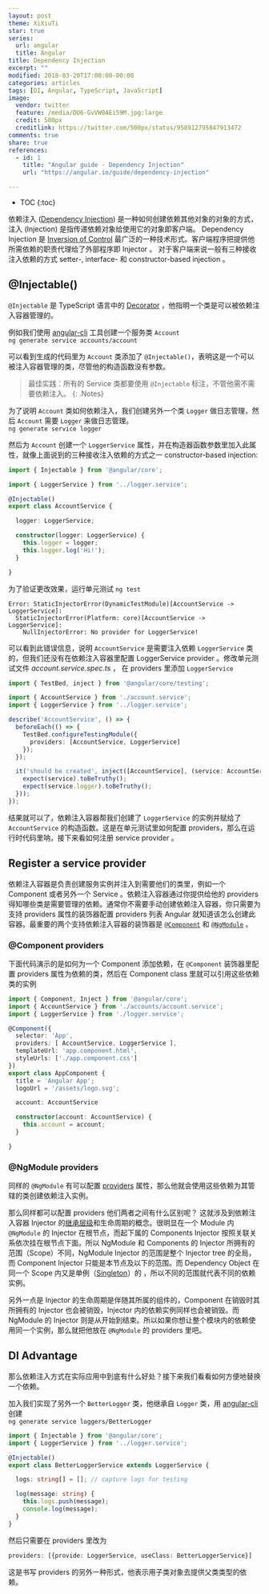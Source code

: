 ```yaml
---
layout: post
theme: XiXiuTi
star: true
series: 
  url: angular
  title: Angular
title: Dependency Injection
excerpt: ""
modified: 2018-03-20T17:00:00-00:00
categories: articles
tags: [DI, Angular, TypeScript, JavaScript]
image:
  vendor: twitter
  feature: /media/DU6-GvVW0AEi59M.jpg:large
  credit: 500px
  creditlink: https://twitter.com/500px/status/958912795847913472
comments: true
share: true
references:
  - id: 1
    title: "Angular guide - Dependency Injection"
    url: "https://angular.io/guide/dependency-injection"

---
```


* TOC
{:toc}

依赖注入 ([Dependency Injection][Dependency_injection]) 是一种如何创建依赖其他对象的对象的方式，注入 (Injection) 是指传递依赖对象给使用它的对象即客户端。 Dependency Injection 是 [Inversion of Control][Inversion_of_control] 最广泛的一种技术形式。客户端程序把提供他所需依赖的职责代理给了外部程序即 Injector 。 对于客户端来说一般有三种接收注入依赖的方式 setter-, interface- 和 constructor-based injection 。

## @Injectable()

`@Injectable` 是 TypeScript 语言中的 [Decorator][typescript-decorators] ，他指明一个类是可以被依赖注入容器管理的。

例如我们使用 [angular-cli][cli.angular.io] 工具创建一个服务类 `Account`<br>
`ng generate service accounts/account`

可以看到生成的代码里为 `Account` 类添加了 `@Injectable()`，表明这是一个可以被注入容器管理的类，尽管他的构造函数没有参数。

> 最佳实践：所有的 Service 类都要使用 `@Injectable` 标注，不管他需不需要依赖注入。
{: .Notes}

为了说明 `Account` 类如何依赖注入，我们创建另外一个类 `Logger` 做日志管理，然后 `Account` 需要 `Logger` 来做日志管理。<br>
`ng generate service logger`

然后为 `Account` 创建一个 `LoggerService` 属性，并在构造器函数参数里加入此属性，就像上面说到的三种接收注入依赖的方式之一 constructor-based injection:
```typescript
import { Injectable } from '@angular/core';

import { LoggerService } from '../logger.service';

@Injectable()
export class AccountService {

  logger: LoggerService;

  constructor(logger: LoggerService) {
    this.logger = logger;
    this.logger.log('Hi!');
  }

}
```

为了验证更改效果，运行单元测试 `ng test`

```text
Error: StaticInjectorError(DynamicTestModule)[AccountService -> LoggerService]:
  StaticInjectorError(Platform: core)[AccountService -> LoggerService]:
    NullInjectorError: No provider for LoggerService!
```

可以看到此错误信息，说明 `AccountService` 是需要注入依赖 `LoggerService` 类的，但我们还没有在依赖注入容器里配置 LoggerService provider 。修改单元测试文件 *account.service.spec.ts* ， 在 providers 里添加 `LoggerService`

```typescript
import { TestBed, inject } from '@angular/core/testing';

import { AccountService } from './account.service';
import { LoggerService } from '../logger.service';

describe('AccountService', () => {
  beforeEach(() => {
    TestBed.configureTestingModule({
      providers: [AccountService, LoggerService]
    });
  });

  it('should be created', inject([AccountService], (service: AccountService) => {
    expect(service).toBeTruthy();
    expect(service.logger).toBeTruthy();
  }));
});
```

结果就可以了，依赖注入容器帮我们创建了 `LoggerService` 的实例并赋给了 `AccountService` 的构造函数。这是在单元测试里如何配置 providers，那么在运行时代码里呐，接下来看如何注册 service provider 。

## Register a service provider

依赖注入容器是负责创建服务实例并注入到需要他们的类里，例如一个 Component 或者另外一个 Service 。依赖注入容器通过你提供给他的 providers 得知哪些类是需要管理的依赖。通常你不需要手动创建依赖注入容器，你只需要为支持 providers 属性的装饰器配置 providers 列表 Angular 就知道该怎么创建此容器。最重要的两个支持依赖注入容器的装饰器是 [`@Component`][Component] 和 [`@NgModule`][NgModule] 。

### @Component providers

下面代码演示的是如何为一个 Component 添加依赖，在 `@Component` 装饰器里配置 providers 属性为依赖的类，然后在 Component class 里就可以引用这些依赖类的实例

```typescript
import { Component, Inject } from '@angular/core';
import { AccountService } from './accounts/account.service';
import { LoggerService } from './logger.service';

@Component({
  selector: 'App',
  providers: [ AccountService, LoggerService ],
  templateUrl: 'app.component.html',
  styleUrls: ['./app.component.css']
})
export class AppComponent {
  title = 'Angular App';
  logoUrl = '/assets/logo.svg';

  account: AccountService

  constructor(account: AccountService) {
    this.account = account;
  }

}
```

### @NgModule providers

同样的 `@NgModule` 有可以配置 [providers](https://angular.io/guide/providers) 属性，那么他就会使用这些依赖为其管辖的类创建依赖注入实例。

那么同样都可以配置 providers 他们两者之间有什么区别呢？ 这就涉及到依赖注入容器 Injector 的[继承层级](https://angular.io/guide/hierarchical-dependency-injection)和生命周期的概念。很明显在一个 Module 内 `@NgModule` 的 Injector 在根节点，而起下属的 Components Injector 按照关联关系依次挂在根节点下面。所以 NgModule 和 Components 的 Injector 所拥有的范围（Scope）不同，NgModule Injector 的范围是整个 Injector tree 的全局，而 Component Injector 只能是本节点及以下的范围。而 Dependency Object 在同一个 Scope 内又是单例（[Singleton](https://angular.io/guide/singleton-services)）的 ，所以不同的范围就代表不同的依赖实例。

另外一点是 Injector 的生命周期是伴随其所属的组件的，Component 在销毁时其所拥有的 Injector 也会被销毁，Injector 内的依赖实例同样也会被销毁。而 NgModule 的 Injector 则是从开始到结束。所以如果你想让整个模块内的依赖使用同一个实例，那么就把他放在 `@NgModule` 的 providers 里吧。

## DI Advantage

那么依赖注入方式在实际应用中到底有什么好处？接下来我们看看如何方便地替换一个依赖。

加入我们实现了另外一个 `BetterLogger`  类，他继承自 `Logger` 类，用 [angular-cli][cli.angular.io] 创建<br>
`ng generate service loggers/BetterLogger`

```typescript
import { Injectable } from '@angular/core';
import { LoggerService } from '../logger.service';

@Injectable()
export class BetterLoggerService extends LoggerService {

  logs: string[] = []; // capture logs for testing

  log(message: string) {
    this.logs.push(message);
    console.log(message);
  }
}
```

然后只需要在 providers 里改为

```typescript
providers: [{provide: LoggerService, useClass: BetterLoggerService}]
```

这是书写 providers 的另外一种形式，他表示用子类对象去提供父类类型的依赖。

[Dependency_injection]:https://en.wikipedia.org/wiki/Dependency_injection
[Inversion_of_control]:https://en.wikipedia.org/wiki/Inversion_of_control
[cli.angular.io]:https://cli.angular.io/
[typescript-decorators]:http://www.typescriptlang.org/docs/handbook/decorators.html

[Component]:https://angular.io/api/core/Component
[NgModule]:https://angular.io/api/core/NgModule
